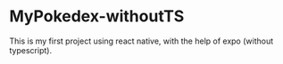 # MyPokedex-withoutTS
This is my first project using react native, with the help of expo (without typescript).
